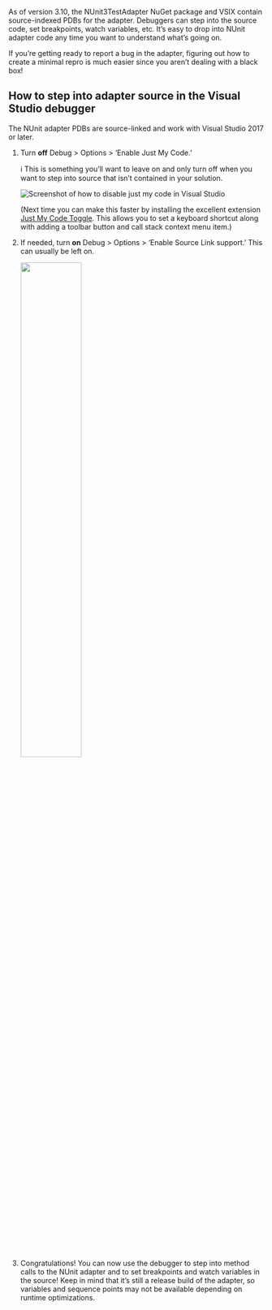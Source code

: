 As of version 3.10, the NUnit3TestAdapter NuGet package and VSIX contain source-indexed PDBs for the adapter. Debuggers can step into the source code, set breakpoints, watch variables, etc. It’s easy to drop into NUnit adapter code any time you want to understand what’s going on.

If you’re getting ready to report a bug in the adapter, figuring out how to create a minimal repro is much easier since you aren’t dealing with a black box!

## How to step into adapter source in the Visual Studio debugger

The NUnit adapter PDBs are source-linked and work with Visual Studio 2017 or later.

 1. Turn **off** Debug > Options > ‘Enable Just My Code.’

    ℹ️ This is something you’ll want to leave on and only turn off when you want to step into source that isn’t contained in your solution.

    ![Screenshot of how to disable just my code in Visual Studio](~/images/disable-just-my-code.png)

    (Next time you can make this faster by installing the excellent extension
    [Just My Code Toggle](https://marketplace.visualstudio.com/items?itemName=SamHarwell.JustMyCodeToggle).
    This allows you to set a keyboard shortcut along with adding a toolbar button and call stack context menu item.)

 2. If needed, turn **on** Debug > Options > ‘Enable Source Link support.’ This can usually be left on.

    <img src="images/enable-source-link-support.png" width="50%" />

 3. Congratulations! You can now use the debugger to step into method calls to the NUnit adapter and to set breakpoints and watch variables in the source! Keep in mind that it’s still a release build of the adapter, so variables and sequence points may not be available depending on runtime optimizations.
